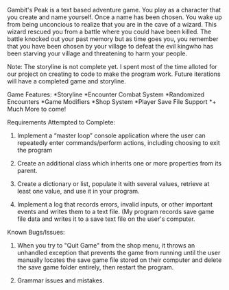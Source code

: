 Gambit's Peak is a text based adventure game. You play as a character that you create and name yourself. Once a name has been
chosen. You wake up from being unconcious to realize that you are in the cave of a wizard. This wizard rescued you from a 
battle where you could have been killed. The battle knocked out your past memory but as time goes you, you remember
that you have been chosen by your village to defeat the evil kingwho has been starving your village and threatening 
to harm your people.

Note: The storyline is not complete yet. I spent most of the time alloted for our project on creating to code to make the 
program work. Future iterations will have a completed game and storyline.


Game Features:
*Storyline
*Encounter Combat System
*Randomized Encounters
*Game Modifiers
*Shop System
*Player Save File Support
*+ Much More to come!


Requirements Attempted to Complete:
1. Implement a “master loop” console application where the user can repeatedly enter commands/perform actions, 
including choosing to exit the program

2. Create an additional class which inherits one or more properties from its parent.

3. Create a dictionary or list, populate it with several values, retrieve at least one value, and use it in your program.

4. Implement a log that records errors, invalid inputs, or other important events and writes them to a text file.
(My program records save game file data and writes it to a save text file on the user's computer.


Known Bugs/Issues:
1. When you try to "Quit Game" from the shop menu, it throws an unhandled exception that prevents the game from running until
the user manually locates the save game file stored on their computer and delete the save game folder entirely, then restart
the program.

2. Grammar issues and mistakes.
